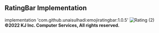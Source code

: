 ## RatingBar Implementation
implementation 'com.github.unaisulhadi:emojiratingbar:1.0.5'
![Rating (2)](https://github.com/kajendra10/EmotionDetector/assets/84381668/e4453a98-aca5-4604-b7c1-f0fe376272b9)
**©2022 KJ Inc. Computer Services, All rights reserved.**
